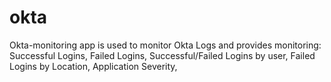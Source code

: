 # okta
Okta-monitoring app is used to monitor Okta Logs and provides monitoring: 
Successful Logins,
Failed Logins,
Successful/Failed Logins by user,
Failed Logins by Location,
Application Severity,
